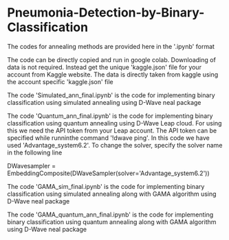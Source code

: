 # Pneumonia-Detection-by-Binary-Classification
The codes for annealing methods are provided here in the '.ipynb' format

The code can be directly copied and run in google colab. Downloading of data is not required. Instead get the unique 'kaggle.json' file for your account from Kaggle website. The data is directly taken from kaggle using the account specific 'kaggle.json' file

The code 'Simulated_ann_final.ipynb' is the code for implementing binary classification using simulated annealing using D-Wave neal package

The code 'Quantum_ann_final.ipynb' is the code for implementing binary classification using quantum annealing using D-Wave Leap cloud. For using this we need the API token from your Leap account. The API token can be specified while runninthe command '!dwave ping'. In this code we have used 'Advantage_system6.2'. To change the solver, specify the solver name in the following line

DWavesampler = EmbeddingComposite(DWaveSampler(solver='Advantage_system6.2'))

The code 'GAMA_sim_final.ipynb' is the code for implementing binary classification using simulated annealing along with GAMA algorithm using D-Wave neal package

The code 'GAMA_quantum_ann_final.ipynb' is the code for implementing binary classification using quantum annealing along with GAMA algorithm using D-Wave neal package
